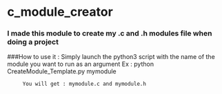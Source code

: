 # c_module_creator

### I made this module to create my .c and .h modules file when doing a project
###How to use it :
	Simply launch the python3 script with the name of the module you want to run as an argument
	Ex : python CreateModule_Template.py mymodule
	     
	     You will get : mymodule.c and mymodule.h
